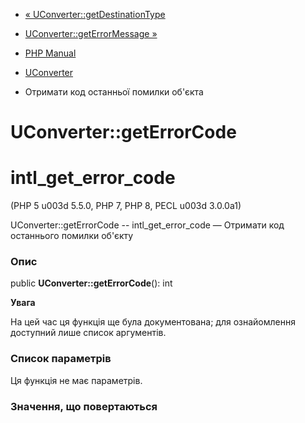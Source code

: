 - [«
UConverter::getDestinationType](uconverter.getdestinationtype.md)
- [UConverter::getErrorMessage »](uconverter.geterrormessage.md)

- [PHP Manual](index.md)
- [UConverter](class.uconverter.md)
- Отримати код останньої помилки об'єкта

# UConverter::getErrorCode

# intl_get_error_code

(PHP 5 u003d 5.5.0, PHP 7, PHP 8, PECL u003d 3.0.0a1)

UConverter::getErrorCode -- intl_get_error_code — Отримати код останнього
помилки об'єкту

### Опис

public **UConverter::getErrorCode**(): int

**Увага**

На цей час ця функція ще була документована; для
ознайомлення доступний лише список аргументів.

### Список параметрів

Ця функція не має параметрів.

### Значення, що повертаються
